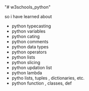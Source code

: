 "# w3schools_python" 


so i have learned about 
* python typecasting 
* python variables 
* python cating
* python comments
* python data types 
* python operators 
* python lists 
* python slicing 
* python updation list 
* python lambda
* pytho lists, tuples , dictionaries, etc.
* python function , classes, def 


